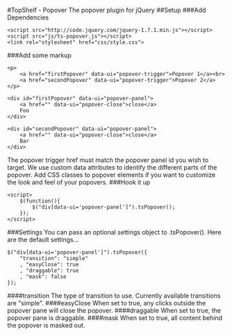#TopShelf - Popover
The popover plugin for jQuery
##Setup
###Add Dependencies

    <script src="http://code.jquery.com/jquery-1.7.1.min.js"></script>
    <script src="js/ts-popover.js"></script>
    <link rel="stylesheet" href="css/style.css">

###Add some markup

    <p>
        <a href="firstPopover" data-ui="popover-trigger">Popover 1</a><br>
        <a href="secondPopover" data-ui="popover-trigger">Popover 2</a>
    </p>
    
    <div id="firstPopover" data-ui="popover-panel">
        <a href="" data-ui="popover-close">close</a>
        Foo
    </div>
    
    <div id="secondPopover" data-ui="popover-panel">
        <a href="" data-ui="popover-close">close</a>
        Bar
    </div>
    
The popover trigger href must match the popover panel id you wish to target.
We use custom data attributes to identify the different parts of the popover. Add CSS classes to popover elements if you want to customize the look and feel of your popovers.
###Hook it up

    <script>
        $(function(){
            $("div[data-ui='popover-panel']").tsPopover();
        });
    </script>

###Settings
You can pass an optional settings object to .tsPopover(). Here are the default settings...

    $("div[data-ui='popover-panel']").tsPopover({
        "transition": "simple"
        , "easyClose": true
        , "draggable": true
        , "mask": false
    });

####transition
The type of transition to use. Currently available transitions are "simple".
####easyClose
When set to true, any clicks outside the popover pane will close the popover.
####draggable
When set to true, the popover pane is draggable.
####mask
When set to true, all content behind the popover is masked out.